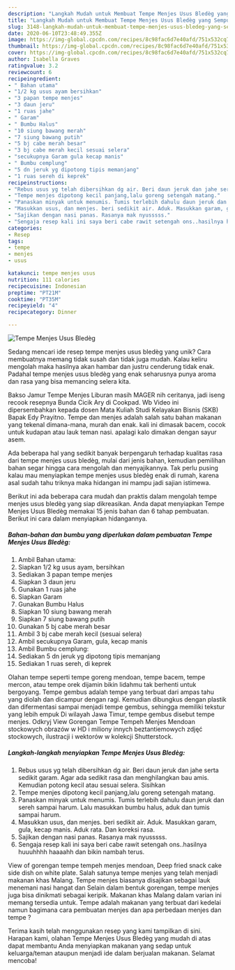 ```yaml
---
description: "Langkah Mudah untuk Membuat Tempe Menjes Usus Bledèg yang Sempurna"
title: "Langkah Mudah untuk Membuat Tempe Menjes Usus Bledèg yang Sempurna"
slug: 3148-langkah-mudah-untuk-membuat-tempe-menjes-usus-bledeg-yang-sempurna
date: 2020-06-10T23:48:49.355Z
image: https://img-global.cpcdn.com/recipes/8c98fac6d7e40afd/751x532cq70/tempe-menjes-usus-bledeg-foto-resep-utama.jpg
thumbnail: https://img-global.cpcdn.com/recipes/8c98fac6d7e40afd/751x532cq70/tempe-menjes-usus-bledeg-foto-resep-utama.jpg
cover: https://img-global.cpcdn.com/recipes/8c98fac6d7e40afd/751x532cq70/tempe-menjes-usus-bledeg-foto-resep-utama.jpg
author: Isabella Graves
ratingvalue: 3.2
reviewcount: 6
recipeingredient:
- " Bahan utama"
- "1/2 kg usus ayam bersihkan"
- "3 papan tempe menjes"
- "3 daun jeru"
- "1 ruas jahe"
- " Garam"
- " Bumbu Halus"
- "10 siung bawang merah"
- "7 siung bawang putih"
- "5 bj cabe merah besar"
- "3 bj cabe merah kecil sesuai selera"
- "secukupnya Garam gula kecap manis"
- " Bumbu cemplung"
- "5 dn jeruk yg dipotong tipis memanjang"
- "1 ruas sereh di keprek"
recipeinstructions:
- "Rebus usus yg telah dibersihkan dg air. Beri daun jeruk dan jahe serta sedikit garam. Agar ada sedikit rasa dan menghilangkan bau amis. Kemudian potong kecil atau sesuai selera. Sisihkan"
- "Tempe menjes dipotong kecil panjang,lalu goreng setengah matang."
- "Panaskan minyak untuk menumis. Tumis terlebih dahulu daun jeruk dan sereh sampai harum. Lalu masukkan bumbu halus, aduk dan tumis sampai harum."
- "Masukkan usus, dan menjes. beri sedikit air. Aduk. Masukkan garam, gula, kecap manis. Aduk rata. Dan koreksi rasa."
- "Sajikan dengan nasi panas. Rasanya mak nyusssss."
- "Sengaja resep kali ini saya beri cabe rawit setengah ons..hasilnya huuuhhhh haaaahh dan bikin nambah terus."
categories:
- Resep
tags:
- tempe
- menjes
- usus

katakunci: tempe menjes usus 
nutrition: 111 calories
recipecuisine: Indonesian
preptime: "PT21M"
cooktime: "PT35M"
recipeyield: "4"
recipecategory: Dinner

---
```



![Tempe Menjes Usus Bledèg](https://img-global.cpcdn.com/recipes/8c98fac6d7e40afd/751x532cq70/tempe-menjes-usus-bledeg-foto-resep-utama.jpg)

Sedang mencari ide resep tempe menjes usus bledèg yang unik? Cara membuatnya memang tidak susah dan tidak juga mudah. Kalau keliru mengolah maka hasilnya akan hambar dan justru cenderung tidak enak. Padahal tempe menjes usus bledèg yang enak seharusnya punya aroma dan rasa yang bisa memancing selera kita.

Bakso Jamur Tempe Menjes Liburan masih MAGER nih ceritanya, jadi iseng recook resepnya Bunda Cicik Ary di Cookpad. Wb Video ini dipersembahkan kepada dosen Mata Kuliah Studi Kelayakan Bisnis (SKB) Bapak Edy Prayitno. Tempe dan menjes adalah salah satu bahan makanan yang tekenal dimana-mana, murah dan enak. kali ini dimasak bacem, cocok untuk kudapan atau lauk teman nasi. apalagi kalo dimakan dengan sayur asem.

Ada beberapa hal yang sedikit banyak berpengaruh terhadap kualitas rasa dari tempe menjes usus bledèg, mulai dari jenis bahan, kemudian pemilihan bahan segar hingga cara mengolah dan menyajikannya. Tak perlu pusing kalau mau menyiapkan tempe menjes usus bledèg enak di rumah, karena asal sudah tahu triknya maka hidangan ini mampu jadi sajian istimewa.


Berikut ini ada beberapa cara mudah dan praktis dalam mengolah tempe menjes usus bledèg yang siap dikreasikan. Anda dapat menyiapkan Tempe Menjes Usus Bledèg memakai 15 jenis bahan dan 6 tahap pembuatan. Berikut ini cara dalam menyiapkan hidangannya.

<!--inarticleads1-->

##### Bahan-bahan dan bumbu yang diperlukan dalam pembuatan Tempe Menjes Usus Bledèg:

1. Ambil  Bahan utama:
1. Siapkan 1/2 kg usus ayam, bersihkan
1. Sediakan 3 papan tempe menjes
1. Siapkan 3 daun jeru
1. Gunakan 1 ruas jahe
1. Siapkan  Garam
1. Gunakan  Bumbu Halus
1. Siapkan 10 siung bawang merah
1. Siapkan 7 siung bawang putih
1. Gunakan 5 bj cabe merah besar
1. Ambil 3 bj cabe merah kecil (sesuai selera)
1. Ambil secukupnya Garam, gula, kecap manis
1. Ambil  Bumbu cemplung:
1. Sediakan 5 dn jeruk yg dipotong tipis memanjang
1. Sediakan 1 ruas sereh, di keprek


Olahan tempe seperti tempe goreng mendoan, tempe bacem, tempe mercon, atau tempe orek dijamin bikin lidahmu tak berhenti untuk bergoyang. Tempe gembus adalah tempe yang terbuat dari ampas tahu yang diolah dan dicampur dengan ragi. Kemudian dibungkus dengan plastik dan difermentasi sampai menjadi tempe gembus, sehingga memiliki tekstur yang lebih empuk Di wilayah Jawa Timur, tempe gembus disebut tempe menjes. Odkryj View Gorengan Tempe Tempeh Menjes Mendoan stockowych obrazów w HD i miliony innych beztantiemowych zdjęć stockowych, ilustracji i wektorów w kolekcji Shutterstock. 

<!--inarticleads2-->

##### Langkah-langkah menyiapkan Tempe Menjes Usus Bledèg:

1. Rebus usus yg telah dibersihkan dg air. Beri daun jeruk dan jahe serta sedikit garam. Agar ada sedikit rasa dan menghilangkan bau amis. Kemudian potong kecil atau sesuai selera. Sisihkan
1. Tempe menjes dipotong kecil panjang,lalu goreng setengah matang.
1. Panaskan minyak untuk menumis. Tumis terlebih dahulu daun jeruk dan sereh sampai harum. Lalu masukkan bumbu halus, aduk dan tumis sampai harum.
1. Masukkan usus, dan menjes. beri sedikit air. Aduk. Masukkan garam, gula, kecap manis. Aduk rata. Dan koreksi rasa.
1. Sajikan dengan nasi panas. Rasanya mak nyusssss.
1. Sengaja resep kali ini saya beri cabe rawit setengah ons..hasilnya huuuhhhh haaaahh dan bikin nambah terus.


View of gorengan tempe tempeh menjes mendoan, Deep fried snack cake side dish on white plate. Salah satunya tempe menjes yang telah menjadi makanan khas Malang. Tempe menjes biasanya disajikan sebagai lauk menemani nasi hangat dan Selain dalam bentuk gorengan, tempe menjes juga bisa dinikmati sebagai keripik. Makanan khas Malang dalam varian ini memang tersedia untuk. Tempe adalah makanan yang terbuat dari kedelai namun bagimana cara pembuatan menjes dan apa perbedaan menjes dan tempe ? 

Terima kasih telah menggunakan resep yang kami tampilkan di sini. Harapan kami, olahan Tempe Menjes Usus Bledèg yang mudah di atas dapat membantu Anda menyiapkan makanan yang sedap untuk keluarga/teman ataupun menjadi ide dalam berjualan makanan. Selamat mencoba!
